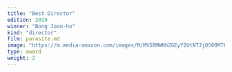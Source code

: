 ```yaml
---
title: "Best Director"
edition: 2019
winner: "Bong Joon-ho"
kind: "director"
film: parasite.md
image: "https://m.media-amazon.com/images/M/MV5BMWNhZGEyY2UtNTJjOS00MTE3LThhNDQtYTYwYmIwMWJmYmIwXkEyXkFqcGdeQXVyNDIyNjA2MTk@._V1_.jpg"
type: award
weight: 2
---
```

